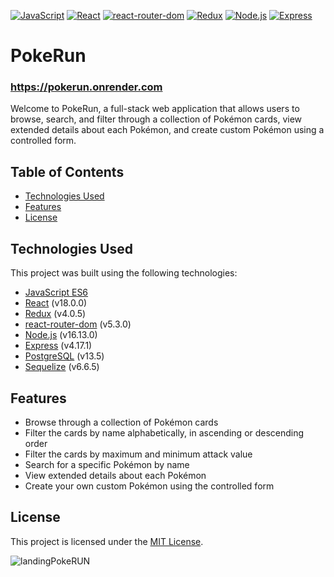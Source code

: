 [![JavaScript](https://img.shields.io/badge/JavaScript-ES6-blue)](https://www.javascript.com/)
[![React](https://img.shields.io/badge/React-v18.0.0-blue)](https://reactjs.org/)
[![react-router-dom](https://img.shields.io/badge/react--router--dom-v5.3.0-blue)](https://reactrouter.com/web/guides/quick-start)
[![Redux](https://img.shields.io/badge/Redux-v4.0.5-purple)](https://redux.js.org/)
[![Node.js](https://img.shields.io/badge/Node.js-v16.13.0-green)](https://nodejs.org/)
[![Express](https://img.shields.io/badge/Express-v4.17.1-green)](https://expressjs.com/)

# PokeRun
### https://pokerun.onrender.com
Welcome to PokeRun, a full-stack web application that allows users to browse, search, and filter through a collection of Pokémon cards, view extended details about each Pokémon, and create custom Pokémon using a controlled form.

## Table of Contents

- [Technologies Used](#technologies-used)
- [Features](#features)
- [License](#license)

## Technologies Used

This project was built using the following technologies:

- [JavaScript ES6](https://www.ecma-international.org/ecma-262/6.0/)
- [React](https://reactjs.org/) (v18.0.0)
- [Redux](https://redux.js.org/) (v4.0.5)
- [react-router-dom](https://reactrouter.com/web/guides/quick-start) (v5.3.0)
- [Node.js](https://nodejs.org/) (v16.13.0)
- [Express](https://expressjs.com/) (v4.17.1)
- [PostgreSQL](https://www.postgresql.org/) (v13.5)
- [Sequelize](https://sequelize.org/) (v6.6.5)

## Features

- Browse through a collection of Pokémon cards
- Filter the cards by name alphabetically, in ascending or descending order
- Filter the cards by maximum and minimum attack value
- Search for a specific Pokémon by name
- View extended details about each Pokémon
- Create your own custom Pokémon using the controlled form

## License

This project is licensed under the [MIT License](https://opensource.org/licenses/MIT).



![landingPokeRUN](https://user-images.githubusercontent.com/95254477/228706669-8d8e559a-5cad-4ce8-859f-699bf6e5599c.PNG)
